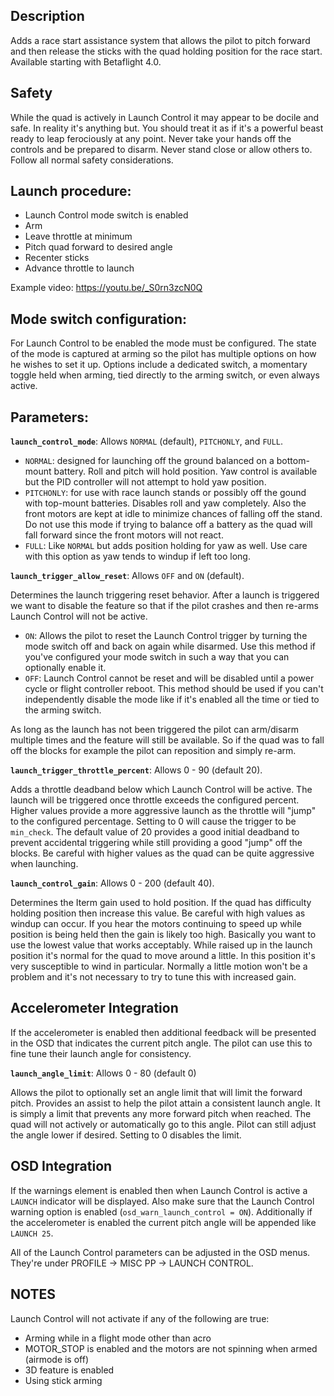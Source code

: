 ## Description
Adds a race start assistance system that allows the pilot to pitch forward and then release the sticks with the quad holding position for the race start. Available starting with Betaflight 4.0.

## Safety
While the quad is actively in Launch Control it may appear to be docile and safe. In reality it's anything but. You should treat it as if it's a powerful beast ready to leap ferociously at any point. Never take your hands off the controls and be prepared to disarm. Never stand close or allow others to. Follow all normal safety considerations.

## Launch procedure:
* Launch Control mode switch is enabled
* Arm
* Leave throttle at minimum
* Pitch quad forward to desired angle
* Recenter sticks
* Advance throttle to launch

Example video: https://youtu.be/_S0rn3zcN0Q

## Mode switch configuration:
For Launch Control to be enabled the mode must be configured. The state of the mode is captured at arming so the pilot has multiple options on how he wishes to set it up. Options include a dedicated switch, a momentary toggle held when arming, tied directly to the arming switch, or even always active.

## Parameters:

**`launch_control_mode`**: Allows `NORMAL` (default), `PITCHONLY`, and `FULL`.

* `NORMAL`: designed for launching off the ground balanced on a bottom-mount battery. Roll and pitch will hold position. Yaw control is available but the PID controller will not attempt to hold yaw position.
* `PITCHONLY`: for use with race launch stands or possibly off the gound with top-mount batteries. Disables roll and yaw completely.  Also the front motors are kept at idle to minimize chances of falling off the stand. Do not use this mode if trying to balance off a battery as the quad will fall forward since the front motors will not react.
* `FULL`: Like `NORMAL` but adds position holding for yaw as well. Use care with this option as yaw tends to windup if left too long.

**`launch_trigger_allow_reset`**: Allows `OFF` and `ON` (default).

Determines the launch triggering reset behavior. After a launch is triggered we want to disable the feature so that if the pilot crashes and then re-arms Launch Control will not be active.
* `ON`: Allows the pilot to reset the Launch Control trigger by turning the mode switch off and back on again while disarmed. Use this method if you've configured your mode switch in such a way that you can optionally enable it.
* `OFF`: Launch Control cannot be reset and will be disabled until a power cycle or flight controller reboot. This method should be used if you can't independently disable the mode like if it's enabled all the time or tied to the arming switch.

As long as the launch has not been triggered the pilot can arm/disarm multiple times and the feature will still be available. So if the quad was to fall off the blocks for example the pilot can reposition and simply re-arm.

**`launch_trigger_throttle_percent`**: Allows 0 - 90 (default 20).

Adds a throttle deadband below which Launch Control will be active. The launch will be triggered once throttle exceeds the configured percent. Higher values provide a more aggressive launch as the throttle will "jump" to the configured percentage. Setting to 0 will cause the trigger to be `min_check`. The default value of 20 provides a good initial deadband to prevent accidental triggering while still providing a good "jump" off the blocks. Be careful with higher values as the quad can be quite aggressive when launching.

**`launch_control_gain`**: Allows 0 - 200 (default 40).

Determines the Iterm gain used to hold position. If the quad has difficulty holding position then increase this value. Be careful with high values as windup can occur. If you hear the motors continuing to speed up while position is being held then the gain is likely too high. Basically you want to use the lowest value that works acceptably. While raised up in the launch position it's normal for the quad to move around a little. In this position it's very susceptible to wind in particular. Normally a little motion won't be a problem and it's not necessary to try to tune this with increased gain.

## Accelerometer Integration

If the accelerometer is enabled then additional feedback will be presented in the OSD that indicates the current pitch angle. The pilot can use this to fine tune their launch angle for consistency.

**`launch_angle_limit`**: Allows 0 - 80 (default 0)

Allows the pilot to optionally set an angle limit that will limit the forward pitch. Provides an assist to help the pilot attain a consistent launch angle. It is simply a limit that prevents any more forward pitch when reached. The quad will not actively or automatically go to this angle. Pilot can still adjust the angle lower if desired. Setting to 0 disables the limit.

## OSD Integration

If the warnings element is enabled then when Launch Control is active a `LAUNCH` indicator will be displayed. Also make sure that the Launch Control warning option is enabled (`osd_warn_launch_control = ON`). Additionally if the accelerometer is enabled the current pitch angle will be appended like `LAUNCH 25`.

All of the Launch Control parameters can be adjusted in the OSD menus. They're under PROFILE -> MISC PP -> LAUNCH CONTROL.

## NOTES

Launch Control will not activate if any of the following are true:
* Arming while in a flight mode other than acro
* MOTOR_STOP is enabled and the motors are not spinning when armed (airmode is off)
* 3D feature is enabled
* Using stick arming